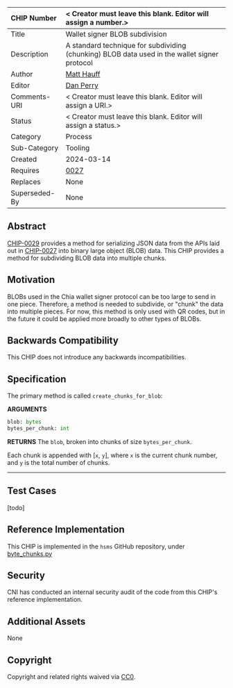CHIP Number   | < Creator must leave this blank. Editor will assign a number.>
:-------------|:----
Title     	  | Wallet signer BLOB subdivision
Description   | A standard technique for subdividing (chunking) BLOB data used in the wallet signer protocol
Author    	  | [Matt Hauff](https://github.com/Quexington)
Editor        | [Dan Perry](https://github.com/danieljperry)
Comments-URI  | < Creator must leave this blank. Editor will assign a URI.>
Status        | < Creator must leave this blank. Editor will assign a status.>
Category      | Process
Sub-Category  | Tooling
Created   	  | 2024-03-14
Requires  	  | [0027](https://github.com/Chia-Network/chips/pull/102)
Replaces      | None
Superseded-By | None

## Abstract

[CHIP-0029](https://github.com/Chia-Network/chips/pull/104) provides a method for serializing JSON data from the APIs laid out in [CHIP-0027](https://github.com/Chia-Network/chips/pull/102) into binary large object (BLOB) data. This CHIP provides a method for subdividing BLOB data into multiple chunks.

## Motivation

BLOBs used in the Chia wallet signer protocol can be too large to send in one piece. Therefore, a method is needed to subdivide, or "chunk" the data into multiple pieces. For now, this method is only used with QR codes, but in the future it could be applied more broadly to other types of BLOBs.

## Backwards Compatibility

This CHIP does not introduce any backwards incompatibilities.

## Specification

The primary method is called `create_chunks_for_blob`:

**ARGUMENTS**
```py
blob: bytes
bytes_per_chunk: int
```

**RETURNS**
The `blob`, broken into chunks of size `bytes_per_chunk`.

Each chunk is appended with [`x`, `y`], where `x` is the current chunk number, and `y` is the total number of chunks.

---

## Test Cases

[todo]

## Reference Implementation

This CHIP is implemented in the `hsms` GitHub repository, under [byte_chunks.py](https://github.com/Chia-Network/hsms/blob/a0e6ef2752800195d61336fb0c5e6074ee394728/hsms/util/byte_chunks.py)

## Security

CNI has conducted an internal security audit of the code from this CHIP's reference implementation.

## Additional Assets

None

## Copyright
Copyright and related rights waived via [CC0](https://creativecommons.org/publicdomain/zero/1.0/).
